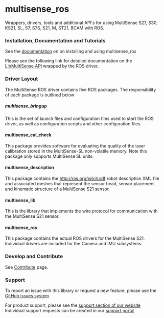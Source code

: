 # multisense_ros

Wrappers, drivers, tools and additional API's for using MultiSense S27, S30, KS21, SL, S7, S7S, S21, M, ST21, BCAM  with ROS.

### Installation, Documentation and Tutorials

See the [documentation](https://docs.carnegierobotics.com/software/ros1.html) on on installing and using multisense_ros

Please see the following link for detailed documentation on the [LibMultiSense API](https://docs.carnegierobotics.com/libmultisense/index.html) wrapped by the ROS driver.

### Driver Layout
The MultiSense ROS driver contains five ROS packages. The responsibility of each package is outlined below

##### multisense_bringup
This is the set of launch files and configuration files used to start the ROS driver, as well as configuration scripts and other configuration files.

#### multisense_cal_check
This package provides software for evaluating the quality of the laser calibration stored in the MultiSense-SL non-volatile memory.
Note this package only supports MultiSense SL units.

#### multisense_description
This package contains the http://ros.org/wiki/urdf robot description XML file and associated meshes that represent the sensor head, sensor placement and kinematic structure of a MultiSense S21 sensor.

#### multisense_lib
This is the library that implements the wire protocol for communication with the MultiSense S21 sensor.

#### multisense_ros
This package contains the actual ROS drivers for the MultiSense S21. Individual drivers are included for the Camera and IMU subsystems.

### Develop and Contribute

See [Contribute](https://github.com/carnegierobotics/multisense_ros/blob/master/CONTRIBUTING.md) page.

### Support

To report an issue with this library or request a new feature,
please use the [GitHub issues system](https://github.com/carnegierobotics/multisense_ros/issues)

For product support, please see the [support section of our website](https://carnegierobotics.com/support)
Individual support requests can be created in our [support portal](https://support.carnegierobotics.com/hc/en-us)

